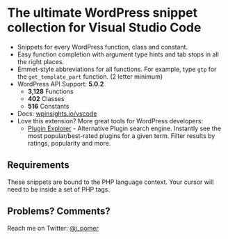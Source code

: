 # The ultimate WordPress snippet collection for Visual Studio Code

*	Snippets for every WordPress function, class and constant.
*	Easy function completion with argument type hints and tab stops in all the right places.
*	Emmet-style abbreviations for all functions. For example, type `gtp` for the `get_template_part` function. (2 letter minimum)
*	WordPress API Support: **5.0.2**
	-	**3,128** Functions
	-	**402** Classes
	-	**516** Constants
*	Docs: [wpinsights.io/vscode](https://www.wpinsights.io/vscode/)
*	Love this extension? More great tools for WordPress developers:
	-	[Plugin Explorer](https://www.wpinsights.io/plugins/) - Alternative Plugin search engine. Instantly see the most popular/best-rated plugins for a given term. Filter results by ratings, popularity and more.

## Requirements

These snippets are bound to the PHP language context. Your cursor will need to be inside a set of PHP tags.

## Problems? Comments?

Reach me on Twitter: [@j_pomer](https://twitter.com/j_pomer)